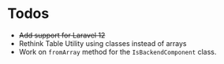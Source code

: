 # Todos

- ~~Add support for Laravel 12~~
- Rethink Table Utility using classes instead of arrays
- Work on `fromArray` method for the `IsBackendComponent` class.

